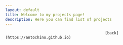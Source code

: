 ```yaml
---
layout: default
title: Welcome to my projects page!
description: Here you can find list of projects
---
```

                                                [back](https://antochino.github.io)

